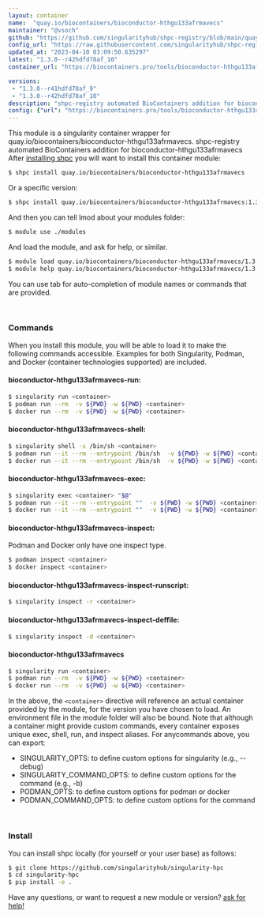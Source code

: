 ```yaml
---
layout: container
name:  "quay.io/biocontainers/bioconductor-hthgu133afrmavecs"
maintainer: "@vsoch"
github: "https://github.com/singularityhub/shpc-registry/blob/main/quay.io/biocontainers/bioconductor-hthgu133afrmavecs/container.yaml"
config_url: "https://raw.githubusercontent.com/singularityhub/shpc-registry/main/quay.io/biocontainers/bioconductor-hthgu133afrmavecs/container.yaml"
updated_at: "2023-04-10 03:09:50.635297"
latest: "1.3.0--r42hdfd78af_10"
container_url: "https://biocontainers.pro/tools/bioconductor-hthgu133afrmavecs"

versions:
 - "1.3.0--r41hdfd78af_9"
 - "1.3.0--r42hdfd78af_10"
description: "shpc-registry automated BioContainers addition for bioconductor-hthgu133afrmavecs"
config: {"url": "https://biocontainers.pro/tools/bioconductor-hthgu133afrmavecs", "maintainer": "@vsoch", "description": "shpc-registry automated BioContainers addition for bioconductor-hthgu133afrmavecs", "latest": {"1.3.0--r42hdfd78af_10": "sha256:69a4a6efdac7001905fb4834e1950fc434a5f1495bfe077344e322b45675d616"}, "tags": {"1.3.0--r41hdfd78af_9": "sha256:7c026d892e494f6422b0330548761e02c15a2c6893fd3e47705c3ac816c7b20f", "1.3.0--r42hdfd78af_10": "sha256:69a4a6efdac7001905fb4834e1950fc434a5f1495bfe077344e322b45675d616"}, "docker": "quay.io/biocontainers/bioconductor-hthgu133afrmavecs"}
---
```


This module is a singularity container wrapper for quay.io/biocontainers/bioconductor-hthgu133afrmavecs.
shpc-registry automated BioContainers addition for bioconductor-hthgu133afrmavecs
After [installing shpc](#install) you will want to install this container module:


```bash
$ shpc install quay.io/biocontainers/bioconductor-hthgu133afrmavecs
```

Or a specific version:

```bash
$ shpc install quay.io/biocontainers/bioconductor-hthgu133afrmavecs:1.3.0--r42hdfd78af_10
```

And then you can tell lmod about your modules folder:

```bash
$ module use ./modules
```

And load the module, and ask for help, or similar.

```bash
$ module load quay.io/biocontainers/bioconductor-hthgu133afrmavecs/1.3.0--r42hdfd78af_10
$ module help quay.io/biocontainers/bioconductor-hthgu133afrmavecs/1.3.0--r42hdfd78af_10
```

You can use tab for auto-completion of module names or commands that are provided.

<br>

### Commands

When you install this module, you will be able to load it to make the following commands accessible.
Examples for both Singularity, Podman, and Docker (container technologies supported) are included.

#### bioconductor-hthgu133afrmavecs-run:

```bash
$ singularity run <container>
$ podman run --rm  -v ${PWD} -w ${PWD} <container>
$ docker run --rm  -v ${PWD} -w ${PWD} <container>
```

#### bioconductor-hthgu133afrmavecs-shell:

```bash
$ singularity shell -s /bin/sh <container>
$ podman run --it --rm --entrypoint /bin/sh  -v ${PWD} -w ${PWD} <container>
$ docker run --it --rm --entrypoint /bin/sh  -v ${PWD} -w ${PWD} <container>
```

#### bioconductor-hthgu133afrmavecs-exec:

```bash
$ singularity exec <container> "$@"
$ podman run --it --rm --entrypoint ""  -v ${PWD} -w ${PWD} <container> "$@"
$ docker run --it --rm --entrypoint ""  -v ${PWD} -w ${PWD} <container> "$@"
```

#### bioconductor-hthgu133afrmavecs-inspect:

Podman and Docker only have one inspect type.

```bash
$ podman inspect <container>
$ docker inspect <container>
```

#### bioconductor-hthgu133afrmavecs-inspect-runscript:

```bash
$ singularity inspect -r <container>
```

#### bioconductor-hthgu133afrmavecs-inspect-deffile:

```bash
$ singularity inspect -d <container>
```



#### bioconductor-hthgu133afrmavecs

```bash
$ singularity run <container>
$ podman run --rm  -v ${PWD} -w ${PWD} <container>
$ docker run --rm  -v ${PWD} -w ${PWD} <container>
```


In the above, the `<container>` directive will reference an actual container provided
by the module, for the version you have chosen to load. An environment file in the
module folder will also be bound. Note that although a container
might provide custom commands, every container exposes unique exec, shell, run, and
inspect aliases. For anycommands above, you can export:

 - SINGULARITY_OPTS: to define custom options for singularity (e.g., --debug)
 - SINGULARITY_COMMAND_OPTS: to define custom options for the command (e.g., -b)
 - PODMAN_OPTS: to define custom options for podman or docker
 - PODMAN_COMMAND_OPTS: to define custom options for the command

<br>

### Install

You can install shpc locally (for yourself or your user base) as follows:

```bash
$ git clone https://github.com/singularityhub/singularity-hpc
$ cd singularity-hpc
$ pip install -e .
```

Have any questions, or want to request a new module or version? [ask for help!](https://github.com/singularityhub/singularity-hpc/issues)
